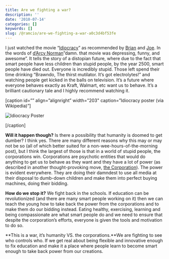 ```yaml
---
title: Are we fighting a war?
description: ''
date: '2010-07-14'
categories: []
keywords: []
slug: /@ramcio/are-we-fighting-a-war-a0c3d4bf53fe
---
```


I just watched the movie “[Idiocracy](http://en.wikipedia.org/wiki/Idiocracy)” as recommended by [Brian](http://blogs.ubc.ca) and [Joe](http://twitter.com/velkr0). In the words of [d’Arcy Norman](http://darcynorman.net)”damn. that movie was depressing, funny, and awesome”. It tells the story of a distopian future, where due to the fact that smart people have less children than stupid people, by the year 2500, smart people have died out. Everyone is incredibly stupid. Those left spend their time drinking “Brawndo, The thirst mutilator. It’s got electrolytes!” and watching people get kicked in the balls on television. It’s a future where everyone behaves exactly as Kraft, Walmart, etc want us to behave. It’s a brilliant cautionary tale and I highly recommend watching it.

\[caption id=”” align=”alignright” width=”203" caption=”Idiocracy poster (via Wikipedia)”\]

![Idiocracy Poster](https://cdn-images-1.medium.com/max/800/0*7oWSiMvwvil0L9ib.jpg)

\[/caption\]

**Will it happen though?**
Is there a possibility that humanity is doomed to get dumber? I think yes. There are many different reasons why this may or may not be so (all of which better suited for a non-wee-hours-of-the-morning post), but I think the largest of those is that in a world of stupid people, the corporations win. Corporations are psychotic entities that would do anything to get us to behave as they want and they have a lot of power (as described in another thought-provoking move, [the Corporation](http://en.wikipedia.org/wiki/The_Corporation)). The power is evident everywhere. They are doing their damndest to use all media at their disposal to dumb-down children and make them into perfect buying machines, doing their bidding.

**How do we stop it?** We fight back in the schools. If education can be revolutionized (and there are many smart people working on it) then we can teach the young how to take back the power from the corporations and to make them do our bidding instead. Eating healthy, exercising, learning and being compassionate are what smart people do and we need to ensure that despite the corporation’s efforts, everyone is given the tools and motivation to do so.

**This is a war, it’s humanity VS. the corporations.**We are fighting to see who controls who. If we get real about being flexible and innovative enough to fix education and make it a place where people learn to become smart enough to take back power from our creations.